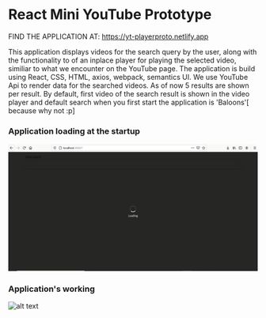 <H1> React Mini YouTube Prototype</H1>

FIND THE APPLICATION AT: https://yt-playerproto.netlify.app

 <p> This application displays videos for the search query by the user, along with the functionality to of an inplace player for playing the selected video, similiar to what we encounter on the YouTube page. The application is build using React, CSS, HTML, axios, webpack, semantics UI. We use YouTube Api to render data for the searched videos. As of now 5 results are shown per result. By default, first video of the search result is shown in the video player and default search when you first start the application is 'Baloons'[ because why not :p] </p>
  
  <h3> Application loading at the startup </h3>
  
 ![alt text](https://github.com/archi14/React-Mini-YouTube-prototype/blob/master/Animation.gif "Application on startUp")
 
 <h3> Application's working </h3>
 
![alt text](https://github.com/archi14/React-Mini-YouTube-prototype/blob/master/Animation2.gif "Application working")   
   


